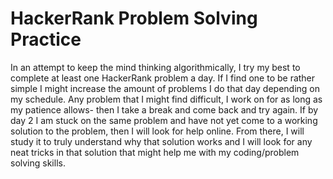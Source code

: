 # HackerRank Problem Solving Practice

In an attempt to keep the mind thinking algorithmically, I try my best to complete at least one HackerRank problem a day.
If I find one to be rather simple I might increase the amount of problems I do that day depending on my schedule.
Any problem that I might find difficult, I work on for as long as my patience allows- then I take a break and come back
and try again. If by day 2 I am stuck on the same problem and have not yet come to a working solution to the problem,
then I will look for help online. From there, I will study it to truly understand why that solution works and I will 
look for any neat tricks in that solution that might help me with my coding/problem solving skills.
